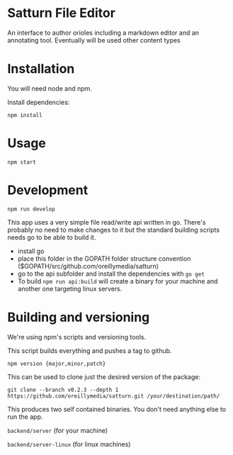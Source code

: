 # Satturn File Editor

An interface to author orioles including a markdown editor and an annotating tool.
Eventually will be used other content types


# Installation

You will need node and npm.

Install dependencies:

`npm install`

# Usage

`npm start`

# Development

`npm run develop`

This app uses a very simple file read/write api written in go. 
There's probably no need to make changes to it but the standard building scripts needs go to be able to build it.

- install go
- place this folder in the GOPATH folder structure convention ($GOPATH/src/github.com/oreillymedia/satturn)
- go to the api subfolder and install the dependencies with `go get`
- To build `npm run api:build` will create a binary for your machine and another one targeting linux servers.

# Building and versioning

We're using npm's scripts and versioning tools.

This script builds everything and pushes a tag to github.

`npm version {major,minor,patch}`

This can be used to clone just the desired version of the package:

`git clone --branch v0.2.3 --depth 1 https://github.com/oreillymedia/satturn.git /your/destination/path/`

This produces two self contained binaries. You don't need anything else to run the app.

`backend/server` (for your machine)

`backend/server-linux` (for linux machines)


